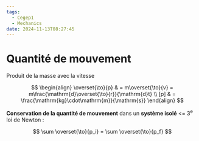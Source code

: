 ```yaml
---
tags:
  - Cegep1
  - Mechanics
date: 2024-11-13T08:27:45
---
```


# Quantité de mouvement

Produit de la masse avec la vitesse

$$
\begin{align}
\overset{\to}{p} & = m\overset{\to}{v} = m\frac{\mathrm{d}\overset{\to}{r}}{\mathrm{d}t} \\
[p] & = \frac{\mathrm{kg}\cdot\mathrm{m}}{\mathrm{s}}
\end{align}
$$

**Conservation de la quantité de mouvement** dans un **système isolé** <= 3<sup>e</sup> loi de Newton :

$$
\sum \overset{\to}{p_i} = \sum \overset{\to}{p_f}
$$